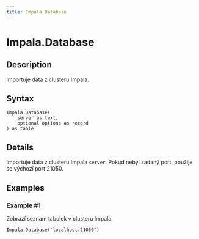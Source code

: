 ```yaml
---
title: Impala.Database
---
```


# Impala.Database


## Description

Importuje data z clusteru Impala.


## Syntax

```powerquery
Impala.Database(
    server as text,
    optional options as record
) as table
```


## Details

Importuje data z clusteru Impala <code>server</code>. Pokud nebyl zadaný port, použije se výchozí port 21050.


## Examples

### Example #1 
Zobrazí seznam tabulek v clusteru Impala.
```powerquery
Impala.Database("localhost:21050")
```



